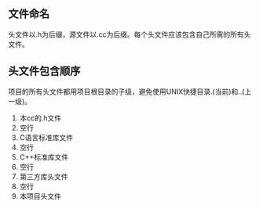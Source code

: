 ## 文件命名
头文件以.h为后缀，源文件以.cc为后缀。每个头文件应该包含自己所需的所有头文件。

## 头文件包含顺序
项目的所有头文件都用项目根目录的子级，避免使用UNIX快捷目录.(当前)和..(上一级)。
1. 本cc的.h文件
2. 空行
3. C语言标准库文件
4. 空行
5. C++标准库文件
6. 空行
7. 第三方库头文件
8. 空行
9. 本项目头文件
